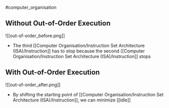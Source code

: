 #computer_organisation 
## Without Out-of-Order Execution
![[out-of-order_before.png]]
- The third [[Computer Organisation/Instruction Set Architecture (ISA)/Instruction]] has to stop because the second [[Computer Organisation/Instruction Set Architecture (ISA)/Instruction]] stops

## With Out-of-Order Execution
![[out-of-order_after.png]]
- By shifting the starting point of [[Computer Organisation/Instruction Set Architecture (ISA)/Instruction]], we can minimize [[idle]] 